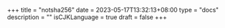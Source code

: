 +++
title = "notsha256"
date = 2023-05-17T13:32:13+08:00
type = "docs"
description = ""
isCJKLanguage = true
draft = false
+++